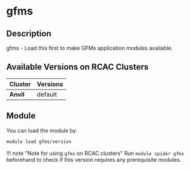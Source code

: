 # gfms

## Description
gfms - Load this first to make GFMs application modules available.

## Available Versions on RCAC Clusters
|Cluster|Versions|
|---|---|
|**Anvil**|default|

## Module
You can load the module by:

```bash
module load gfms/version
```

!!! note "Note for using `gfms` on RCAC clusters"
    Run `module spider gfms` beforehand to check if this version requires any prerequisite modules.
